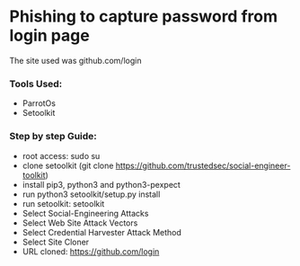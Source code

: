 # Phishing to capture password from login page
The site used was github.com/login

### Tools Used:
- ParrotOs
- Setoolkit

### Step by step Guide:

 - root access: sudo su
 - clone setoolkit (git clone https://github.com/trustedsec/social-engineer-toolkit)
 - install pip3, python3 and python3-pexpect
 - run python3 setoolkit/setup.py install
 - run setoolkit: setoolkit
 - Select Social-Engineering Attacks
 - Select Web Site Attack Vectors
 - Select Credential Harvester Attack Method 
 - Select Site Cloner
 - URL cloned: https://github.com/login